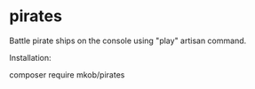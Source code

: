 # pirates

Battle pirate ships on the console using "play" artisan command.

Installation:

composer require mkob/pirates
